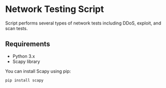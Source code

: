 # Network Testing Script

Script performs several types of network tests including DDoS, exploit, and scan tests.

## Requirements

- Python 3.x
- Scapy library

You can install Scapy using pip:
```sh
pip install scapy
```
